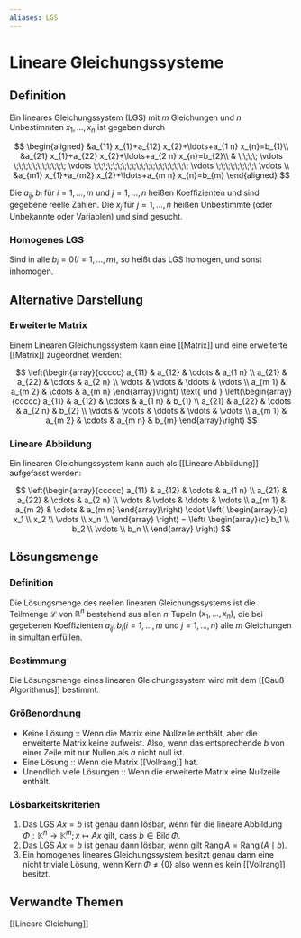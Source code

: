 ```yaml
---
aliases: LGS
---
```


# Lineare Gleichungssysteme

## Definition

Ein lineares Gleichungssystem (LGS) mit $m$ Gleichungen und $n$ Unbestimmten $x_{1}, \ldots, x_{n}$ ist gegeben durch

$$
\begin{aligned}
&a_{11} x_{1}+a_{12} x_{2}+\ldots+a_{1 n} x_{n}=b_{1}\\
&a_{21} x_{1}+a_{22} x_{2}+\ldots+a_{2 n} x_{n}=b_{2}\\
& \;\;\;\; \vdots \;\;\;\;\;\;\;\;\;\;\; \vdots
\;\;\;\;\;\;\;\;\;\;\;\;\;\;\;\;\;\;\;\; \vdots
\;\;\;\;\;\;\;\;\ \vdots \\
&a_{m1} x_{1}+a_{m2} x_{2}+\ldots+a_{m n} x_{n}=b_{m}
\end{aligned}
$$

Die $a_{i j}, b_{i}$ für $i=1, \ldots, m$ und $j=1, \ldots, n$ heißen Koeffizienten und sind gegebene reelle Zahlen. Die $x_{j}$ für $j=1, \ldots, n$ heißen Unbestimmte (oder Unbekannte oder Variablen) und sind gesucht.

### Homogenes LGS

Sind in alle $b_{i}=0(i=1, \ldots, m)$, so heißt das LGS homogen, und sonst inhomogen.

## Alternative Darstellung

### Erweiterte Matrix

Einem Linearen Gleichungssystem kann eine [[Matrix]] und eine erweiterte [[Matrix]] zugeordnet werden:

$$
\left(\begin{array}{ccccc}
a_{11} & a_{12} & \cdots & a_{1 n}  \\
a_{21} & a_{22} & \cdots & a_{2 n}  \\
\vdots & \vdots & \ddots & \vdots  \\
a_{m 1} & a_{m 2} & \cdots & a_{m n}
\end{array}\right) \text{ und } \left(\begin{array}{ccccc}
a_{11} & a_{12} & \cdots & a_{1 n} & b_{1} \\
a_{21} & a_{22} & \cdots & a_{2 n} & b_{2} \\
\vdots & \vdots & \ddots & \vdots & \vdots \\
a_{m 1} & a_{m 2} & \cdots & a_{m n} & b_{m}
\end{array}\right)
$$

### Lineare Abbildung

Ein linearen Gleichungssystem kann auch als [[Lineare Abbildung]] aufgefasst werden:

$$
\left(\begin{array}{ccccc}
a_{11} & a_{12} & \cdots & a_{1 n}  \\
a_{21} & a_{22} & \cdots & a_{2 n}  \\
\vdots & \vdots & \ddots & \vdots  \\
a_{m 1} & a_{m 2} & \cdots & a_{m n}
\end{array}\right) \cdot \left(
\begin{array}{c}
x_1 \\
x_2 \\
\vdots  \\
x_n \\
\end{array}
\right)
= \left(
\begin{array}{c}
b_1 \\
b_2 \\
\vdots  \\
b_n \\
\end{array}
\right)
$$

## Lösungsmenge

### Definition

Die Lösungsmenge des reellen linearen Gleichungssystems ist die Teilmenge $\mathcal{L}$ von $\mathbb{R}^{n}$ bestehend aus allen $n$-Tupeln $\left(x_{1}, \ldots, x_{n}\right)$, die bei gegebenen Koeffizienten $a_{i j}, b_{i}(i=1, \ldots, m$ und $j=1, \ldots, n)$ alle $m$ Gleichungen in simultan erfüllen.

### Bestimmung

Die Lösungsmenge eines linearen Gleichungssystem wird mit dem [[Gauß Algorithmus]] bestimmt.

### Größenordnung

- Keine Lösung :: Wenn die Matrix eine Nullzeile enthält, aber die erweiterte Matrix keine aufweist. Also, wenn das entsprechende $b$ von einer Zeile mit nur Nullen als $a$ nicht null ist.
- Eine Lösung :: Wenn die Matrix [[Vollrang]] hat.
- Unendlich viele Lösungen :: Wenn die erweiterte Matrix eine Nullzeile enthält.

### Lösbarkeitskriterien

1. Das LGS $A x=b$ ist genau dann lösbar, wenn für die lineare Abbildung $\Phi: \mathbb{K}^{n} \longrightarrow \mathbb{K}^{m} ; x \mapsto A x$ gilt, dass $b \in \operatorname{Bild} \Phi$.
2. Das LGS $A x=b$ ist genau dann lösbar, wenn gilt $\operatorname{Rang} A=\operatorname{Rang}(A \mid b)$.
3. Ein homogenes lineares Gleichungssystem besitzt genau dann eine nicht triviale Lösung, wenn $\operatorname{ Kern } \Phi \neq\{0\}$ also wenn es kein [[Vollrang]] besitzt.

## Verwandte Themen

[[Lineare Gleichung]]
